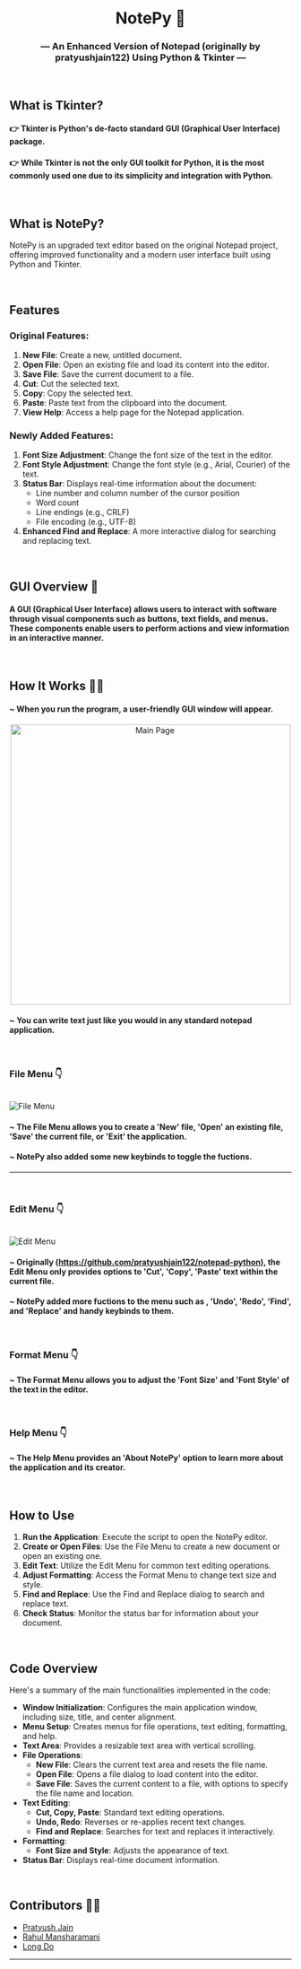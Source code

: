 
<h1 align="center">NotePy 📓</h1>

<h3 align="center"> &mdash; An Enhanced Version of Notepad (originally by pratyushjain122) Using Python & Tkinter &mdash;</h3>

&nbsp;

## What is Tkinter?

#### 👉 Tkinter is Python's de-facto standard GUI (Graphical User Interface) package.
#### 👉 While Tkinter is not the only GUI toolkit for Python, it is the most commonly used one due to its simplicity and integration with Python.

&nbsp;

## What is NotePy?

NotePy is an upgraded text editor based on the original Notepad project, offering improved functionality and a modern user interface built using Python and Tkinter.

&nbsp;

## Features

### Original Features:

1. **New File**: Create a new, untitled document.
2. **Open File**: Open an existing file and load its content into the editor.
3. **Save File**: Save the current document to a file.
4. **Cut**: Cut the selected text.
5. **Copy**: Copy the selected text.
6. **Paste**: Paste text from the clipboard into the document.
7. **View Help**: Access a help page for the Notepad application.

### Newly Added Features:

1. **Font Size Adjustment**: Change the font size of the text in the editor.
2. **Font Style Adjustment**: Change the font style (e.g., Arial, Courier) of the text.
3. **Status Bar**: Displays real-time information about the document:
   - Line number and column number of the cursor position
   - Word count
   - Line endings (e.g., CRLF)
   - File encoding (e.g., UTF-8)
4. **Enhanced Find and Replace**: A more interactive dialog for searching and replacing text.

&nbsp;

## GUI Overview 🧩

#### A GUI (Graphical User Interface) allows users to interact with software through visual components such as buttons, text fields, and menus. These components enable users to perform actions and view information in an interactive manner.

&nbsp;

## How It Works 👷‍♂️

#### ~ When you run the program, a user-friendly GUI window will appear.

<p align="center">
<img src="https://github.com/driveloader/NotePy/blob/master/Extra/image.png" alt="Main Page" width=500px >
</p>

#### ~ You can write text just like you would in any standard notepad application.

&nbsp;

### File Menu 👇

<br>
<img src="https://github.com/driveloader/NotePy/blob/master/Extra/image2.png" alt="File Menu">

#### ~ The File Menu allows you to create a 'New' file, 'Open' an existing file, 'Save' the current file, or 'Exit' the application.
#### ~ NotePy also added some new keybinds to toggle the fuctions.

<hr>

&nbsp;

### Edit Menu 👇

<br>
<img src="https://github.com/driveloader/NotePy/blob/master/Extra/image3.png" alt="Edit Menu">

#### ~ Originally (https://github.com/pratyushjain122/notepad-python), the Edit Menu only provides options to 'Cut', 'Copy', 'Paste' text within the current file.
#### ~ NotePy added more fuctions to the menu such as , 'Undo', 'Redo', 'Find', and 'Replace' and handy keybinds to them.

&nbsp;

### Format Menu 👇

#### ~ The Format Menu allows you to adjust the 'Font Size' and 'Font Style' of the text in the editor.

&nbsp;

### Help Menu 👇

#### ~ The Help Menu provides an 'About NotePy' option to learn more about the application and its creator.

&nbsp;

## How to Use

1. **Run the Application**: Execute the script to open the NotePy editor.
2. **Create or Open Files**: Use the File Menu to create a new document or open an existing one.
3. **Edit Text**: Utilize the Edit Menu for common text editing operations.
4. **Adjust Formatting**: Access the Format Menu to change text size and style.
5. **Find and Replace**: Use the Find and Replace dialog to search and replace text.
6. **Check Status**: Monitor the status bar for information about your document.

&nbsp;

## Code Overview

Here's a summary of the main functionalities implemented in the code:

- **Window Initialization**: Configures the main application window, including size, title, and center alignment.
- **Menu Setup**: Creates menus for file operations, text editing, formatting, and help.
- **Text Area**: Provides a resizable text area with vertical scrolling.
- **File Operations**:
  - **New File**: Clears the current text area and resets the file name.
  - **Open File**: Opens a file dialog to load content into the editor.
  - **Save File**: Saves the current content to a file, with options to specify the file name and location.
- **Text Editing**:
  - **Cut, Copy, Paste**: Standard text editing operations.
  - **Undo, Redo**: Reverses or re-applies recent text changes.
  - **Find and Replace**: Searches for text and replaces it interactively.
- **Formatting**:
  - **Font Size and Style**: Adjusts the appearance of text.
- **Status Bar**: Displays real-time document information.

&nbsp;

## Contributors 👨‍💻

<ul>
<li><a href="https://github.com/pratyushjain122">Pratyush Jain</a></li>
<li><a href="https://github.com/mansharamani-rahul">Rahul Mansharamani</a></li>
<li><a href="https://github.com/longdo">Long Do</a></li>
</ul>

---
